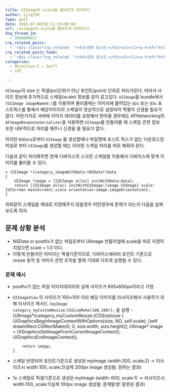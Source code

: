 ```yaml
---
title: UIImage의 scale을 올바르게 처리하기
author: yjiq150
type: post
date: 2015-07-06T02:21:33+00:00
url: /uiimage의-scale을-올바르게-처리하기/
dsq_thread_id:
  - 3908006627
crp_related_posts:
  - '<div class="crp_related  "><h3>관련 포스트:</h3><ul><li><a href="https://www.letmecompile.com/shotcut-linux-server-video-generation/"     class="post-753"><span class="crp_title">Shotcut을 이용하여 리눅스 서버에서 템플릿 기반의 동영상 만들기</span></a></li><li><a href="https://www.letmecompile.com/api-auth-jwt-jwk-explained/"     class="post-800"><span class="crp_title">API 서버 인증을 위한 JWT와 JWK 이해하기</span></a></li><li><a href="https://www.letmecompile.com/mysql-innodb-lock-deadlock/"     class="post-763"><span class="crp_title">MySQL InnoDB lock & deadlock 이해하기</span></a></li><li><a href="https://www.letmecompile.com/redis-cluster-sentinel-overview/"     class="post-770"><span class="crp_title">레디스 클러스터, 센티넬 구성 및 동작 방식</span></a></li><li><a href="https://www.letmecompile.com/mac-app-recommendation-for-developer/"     class="post-836"><span class="crp_title">개발자를 위한 필수 맥 앱(Mac App) 10선</span></a></li></ul><div class="crp_clear"></div></div>'
crp_related_posts_feed:
  - '<div class="crp_related  "><h3>관련 포스트:</h3><ul><li><a href="https://www.letmecompile.com/shotcut-linux-server-video-generation/"     class="post-753"><span class="crp_title">Shotcut을 이용하여 리눅스 서버에서 템플릿 기반의 동영상 만들기</span></a></li><li><a href="https://www.letmecompile.com/api-auth-jwt-jwk-explained/"     class="post-800"><span class="crp_title">API 서버 인증을 위한 JWT와 JWK 이해하기</span></a></li><li><a href="https://www.letmecompile.com/mysql-innodb-lock-deadlock/"     class="post-763"><span class="crp_title">MySQL InnoDB lock & deadlock 이해하기</span></a></li><li><a href="https://www.letmecompile.com/redis-cluster-sentinel-overview/"     class="post-770"><span class="crp_title">레디스 클러스터, 센티넬 구성 및 동작 방식</span></a></li><li><a href="https://www.letmecompile.com/mac-app-recommendation-for-developer/"     class="post-836"><span class="crp_title">개발자를 위한 필수 맥 앱(Mac App) 10선</span></a></li></ul><div class="crp_clear"></div></div>'
categories:
  - Objective-C / Swift
  - iOS

---
```

`UIImage`의 size 는 픽셀(px)단위가 아닌 포인트(point) 단위로 처리가된다. 따라서 사이즈 정보에 추가적으로 스케일(scale) 정보를 같이 같고있다. `UIImage`를 bundle에서 `[UIImage imageNamed:]`를 이용하여 불러올때는 이미지에 붙어있는 `@2x` 또는 `@3x` 포스트픽스를 통해서 해당이미지의 스케일이 정상적으로 설정되어 특별히 신경쓸 필요가 없다. 마찬가지로 서버에 이미지 데이터를 요청해서 받아올 경우에도 AFNetworking의 `AFImageResponseSerializer`을 사용하면 `UIImage`를 만들어줄 때 스케일 관련 정보 또한 내부적으로 처리를 해주니 신경을 쓸 필요가 없다.

하지만 `NSData`로부터 `UIImage` 를 생성할때나 파일명에 포스트 픽스가 없는 다운로드된 파일로 부터 `UIImage`를 생성할 때는 이러한 스케일 처리를 따로 해줘야 된다.

다음과 같이 처리해주면 현재 디바이스의 스크린 스케일을 이용해서 디바이스에 맞게 이미지를 불러올 수 있다.

    + (UIImage *)category_imageWithData:(NSData*)data
    {
        UIImage *image = [[UIImage alloc] initWithData:data];
        return [[UIImage alloc] initWithCGImage:[image CGImage] scale:[UIScreen mainScreen].scale orientation:image.imageOrientation];
    }
    

위와같이 스케일을 제대로 지정해주지 않을경우 어떤경우에 문제가 되는지 다음을 살펴보도록 하자.

## 문제 상황 분석

  * NSData or postfix가 없는 파일로부터 UIImage 만들어낼때 scale을 따로 지정하지않으면 scale = 1.0 이다.
  * 이렇게 만들어진 이미지는 픽셀기준이므로, 디바이스에따라 포인트 기준으로 resize 동작 등 이미지 관련 조작을 할때 기대와 다르게 실행될 수 있다.

### 문제 예시

  * postfix가 없는 파일 이미지데이터의 실제 사이즈가 600x600px이라고 가정.
  * `UIImageView` 의 사이즈가 100&#215;100 이라 해당 이미지를 리사이즈해서 사용하기 위해 리사이즈 메서드 `[myImage category_myCustomResize:CGSizeMake(100,100)];` 을 실행 
        - (UIImage*)category_myCustomResize:(CGSize)size 
        {
            UIGraphicsBeginImageContextWithOptions(size, NO, self.scale);
            [self drawInRect:CGRectMake(0, 0, size.width, size.height)];
            UIImage* image = UIGraphicsGetImageFromCurrentImageContext();
            UIGraphicsEndImageContext();
        
            return image;
        }
        

  * 스케일 반영되어 포인트기준으로 생성된 myImage (width:300, scale:2) -> 리사이즈시 width:100, scale:2(실제 200px image 생성됨: 원하는 결과)

  * 1x 스케일로 픽셀기준으로 생성된 myImage (width: 600, scale:1) -> 리사이즈시 width:100, scale:1(실제 100px image 생성됨: 문제발생! 잘못된 결과)